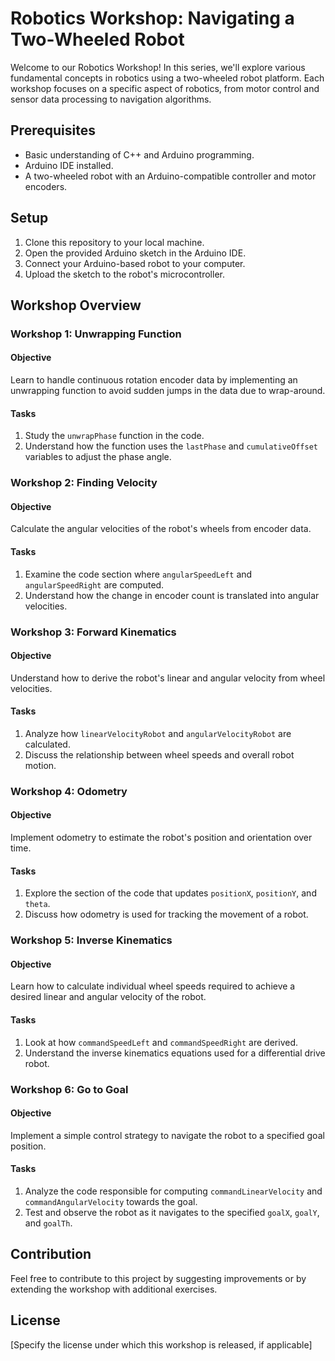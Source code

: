 # Robotics Workshop: Navigating a Two-Wheeled Robot

Welcome to our Robotics Workshop! In this series, we'll explore various fundamental concepts in robotics using a two-wheeled robot platform. Each workshop focuses on a specific aspect of robotics, from motor control and sensor data processing to navigation algorithms.

## Prerequisites

- Basic understanding of C++ and Arduino programming.
- Arduino IDE installed.
- A two-wheeled robot with an Arduino-compatible controller and motor encoders.

## Setup

1. Clone this repository to your local machine.
2. Open the provided Arduino sketch in the Arduino IDE.
3. Connect your Arduino-based robot to your computer.
4. Upload the sketch to the robot's microcontroller.

## Workshop Overview

### Workshop 1: Unwrapping Function

#### Objective
Learn to handle continuous rotation encoder data by implementing an unwrapping function to avoid sudden jumps in the data due to wrap-around.

#### Tasks
1. Study the `unwrapPhase` function in the code.
2. Understand how the function uses the `lastPhase` and `cumulativeOffset` variables to adjust the phase angle.

### Workshop 2: Finding Velocity

#### Objective
Calculate the angular velocities of the robot's wheels from encoder data.

#### Tasks
1. Examine the code section where `angularSpeedLeft` and `angularSpeedRight` are computed.
2. Understand how the change in encoder count is translated into angular velocities.

### Workshop 3: Forward Kinematics

#### Objective
Understand how to derive the robot's linear and angular velocity from wheel velocities.

#### Tasks
1. Analyze how `linearVelocityRobot` and `angularVelocityRobot` are calculated.
2. Discuss the relationship between wheel speeds and overall robot motion.

### Workshop 4: Odometry

#### Objective
Implement odometry to estimate the robot's position and orientation over time.

#### Tasks
1. Explore the section of the code that updates `positionX`, `positionY`, and `theta`.
2. Discuss how odometry is used for tracking the movement of a robot.

### Workshop 5: Inverse Kinematics

#### Objective
Learn how to calculate individual wheel speeds required to achieve a desired linear and angular velocity of the robot.

#### Tasks
1. Look at how `commandSpeedLeft` and `commandSpeedRight` are derived.
2. Understand the inverse kinematics equations used for a differential drive robot.

### Workshop 6: Go to Goal

#### Objective
Implement a simple control strategy to navigate the robot to a specified goal position.

#### Tasks
1. Analyze the code responsible for computing `commandLinearVelocity` and `commandAngularVelocity` towards the goal.
2. Test and observe the robot as it navigates to the specified `goalX`, `goalY`, and `goalTh`.

## Contribution

Feel free to contribute to this project by suggesting improvements or by extending the workshop with additional exercises.

## License

[Specify the license under which this workshop is released, if applicable]
